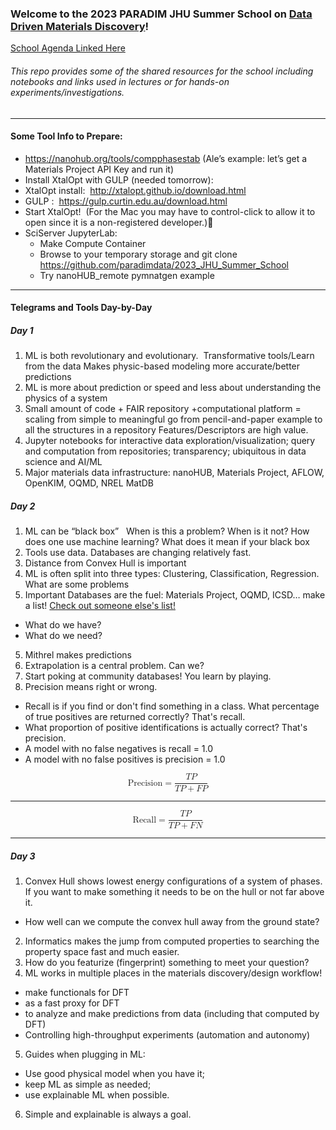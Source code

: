 ### Welcome to the 2023 PARADIM JHU Summer School on [Data Driven Materials Discovery](https://www.paradim.org/2023_JHU_SS)!

[School Agenda Linked Here](https://www.paradim.org/2023_JHU_SS)

###### This repo provides some of the shared resources for the school including notebooks and links used in lectures or for hands-on experiments/investigations.
---
#### Some Tool Info to Prepare:

* https://nanohub.org/tools/compphasestab  (Ale’s example: let’s get a Materials Project API Key and run it)
* Install XtalOpt with GULP (needed tomorrow):
 * XtalOpt install:  http://xtalopt.github.io/download.html
 * GULP :  https://gulp.curtin.edu.au/download.html
 * Start XtalOpt!  (For the Mac you may have to control-click to allow it to open since it is a non-registered developer.)
* SciServer JupyterLab:  
  * Make Compute Container
  * Browse to your temporary storage and git clone https://github.com/paradimdata/2023_JHU_Summer_School
  * Try nanoHUB_remote pymnatgen example
  
---
#### Telegrams and Tools Day-by-Day

##### Day 1
1. ML is both revolutionary and evolutionary.  
Transformative tools/Learn from the data
Makes physic-based modeling more accurate/better predictions
2. ML is more about prediction or speed and less about understanding the physics of a system 
3. Small amount of code + FAIR repository +computational platform = scaling from simple to meaningful
go from pencil-and-paper example to all the structures in a repository
Features/Descriptors are high value.
4. Jupyter notebooks for interactive data exploration/visualization; query and computation from repositories; transparency; ubiquitous in data science and AI/ML
5. Major materials data infrastructure: nanoHUB, Materials Project, AFLOW, OpenKIM, OQMD, NREL MatDB

##### Day 2
1. ML can be “black box”   
When is this a problem? When is it not?  How does one use machine learning?
What does it mean if your black box
2. Tools use data. Databases are changing relatively fast.
3. Distance from Convex Hull is important 
3. ML is often split into three types: Clustering, Classification, Regression. What are some problems 
4. Important Databases are the fuel: Materials Project, OQMD, ICSD… make a list! [Check out someone else's list!](https://github.com/tilde-lab/awesome-materials-informatics)  
 * What do we have?
 * What do we need?  
5. Mithrel makes predictions
6. Extrapolation is a central problem. Can we? 
6. Start poking at community databases! You learn by playing.
7. Precision means right or wrong. 
 * Recall is if you find or don't find something in a class. What percentage of true positives are returned correctly?  That's recall. 
 * What proportion of positive identifications is actually correct? That's precision. 
 * A model with no false negatives is recall = 1.0 
 * A model with no false positives is precision = 1.0

<math xmlns="http://www.w3.org/1998/Math/MathML" display="block">
  <mtext>Precision</mtext>
  <mo>=</mo>
  <mfrac>
    <mrow>
      <mi>T</mi>
      <mi>P</mi>
    </mrow>
    <mrow>
      <mi>T</mi>
      <mi>P</mi>
      <mo>+</mo>
      <mi>F</mi>
      <mi>P</mi>
    </mrow>
  </mfrac>
</math>


---
<math xmlns="http://www.w3.org/1998/Math/MathML" display="block">
  <mtext>Recall</mtext>
  <mo>=</mo>
  <mfrac>
    <mrow>
      <mi>T</mi>
      <mi>P</mi>
    </mrow>
    <mrow>
      <mi>T</mi>
      <mi>P</mi>
      <mo>+</mo>
      <mi>F</mi>
      <mi>N</mi>
    </mrow>
  </mfrac>
</math>

---
##### Day 3

1. Convex Hull shows lowest energy configurations of a system of phases. If you want to make something it needs to be on the hull or not far above it.    
 * How well can we compute the convex hull away from the ground state?
2. Informatics makes the jump from computed properties to searching the property space fast and much easier.
3. How do you featurize (fingerprint) something to meet your question?
4. ML works in multiple places in the materials discovery/design workflow!
 * make functionals for DFT
 * as a fast proxy for DFT 
 * to analyze and make predictions from data (including that computed by DFT)
 * Controlling high-throughput experiments (automation and autonomy)
5. Guides when plugging in ML:
 * Use good physical model when you have it; 
 * keep ML as simple as needed; 
 * use explainable ML when possible. 
6. Simple and explainable is always a goal.